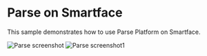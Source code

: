 Parse on Smartface
==================

This sample demonstrates how to use Parse Platform on Smartface.

![Parse screenshot](https://raw.github.com/THaliloglu/Sample-Projects/master/Parse-on-Smartface-App-Studio/Parse-ss1.PNG)
![Parse screenshot1](https://raw.github.com/THaliloglu/Sample-Projects/master/Parse-on-Smartface-App-Studio/Parse-ss2.PNG)
